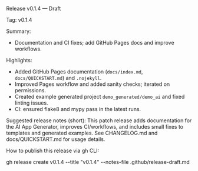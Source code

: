 Release v0.1.4 — Draft

Tag: v0.1.4

Summary:
- Documentation and CI fixes; add GitHub Pages docs and improve workflows.

Highlights:
- Added GitHub Pages documentation (`docs/index.md`, `docs/QUICKSTART.md`) and `.nojekyll`.
- Improved Pages workflow and added sanity checks; iterated on permissions.
- Created example generated project `demo_generated/demo_ai` and fixed linting issues.
- CI: ensured flake8 and mypy pass in the latest runs.

Suggested release notes (short):
This patch release adds documentation for the AI App Generator, improves CI/workflows, and includes small fixes to templates and generated examples. See CHANGELOG.md and docs/QUICKSTART.md for usage details.

How to publish this release via gh CLI:

gh release create v0.1.4 --title "v0.1.4" --notes-file .github/release-draft.md
